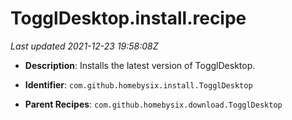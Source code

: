 # TogglDesktop.install.recipe

_Last updated 2021-12-23 19:58:08Z_

- **Description**: Installs the latest version of TogglDesktop.

- **Identifier**: `com.github.homebysix.install.TogglDesktop`

- **Parent Recipes**: `com.github.homebysix.download.TogglDesktop`